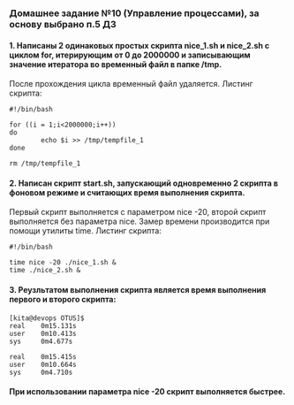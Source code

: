 ### Домашнее задание №10 (Управление процессами), за основу выбрано п.5 ДЗ
####  1. Написаны 2 одинаковых простых скрипта nice_1.sh и nice_2.sh с циклом for, итерирующим от 0 до 2000000 и записывающим значение итератора во временный файл в папке /tmp.
После прохождения цикла временный файл удаляется. Листинг скрипта:
```console
#!/bin/bash

for ((i = 1;i<2000000;i++))
do
        echo $i >> /tmp/tempfile_1
done

rm /tmp/tempfile_1
```
#### 2. Написан скрипт start.sh, запускающий одновременно 2 скрипта в фоновом режиме и считающих время выполнения скрипта.
Первый скрипт выполняется с параметром nice -20, второй скрипт выполняется без параметра nice. Замер времени производится при помощи утилиты time. Листинг скрипта:
```console
#!/bin/bash

time nice -20 ./nice_1.sh &
time ./nice_2.sh &
```
#### 3. Реузльтатом выполнения скрипта является время выполнения первого и второго скрипта:
```console
[kita@devops OTUS]$
real    0m15.131s
user    0m10.413s
sys     0m4.677s

real    0m15.415s
user    0m10.664s
sys     0m4.710s
```
#### При использовании параметра nice -20 скрипт выполняется быстрее.
